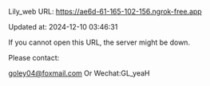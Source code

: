 Lily_web URL: https://ae6d-61-165-102-156.ngrok-free.app

Updated at: 2024-12-10 03:46:31

If you cannot open this URL, the server might be down.

Please contact: 

goley04@foxmail.com Or Wechat:GL_yeaH